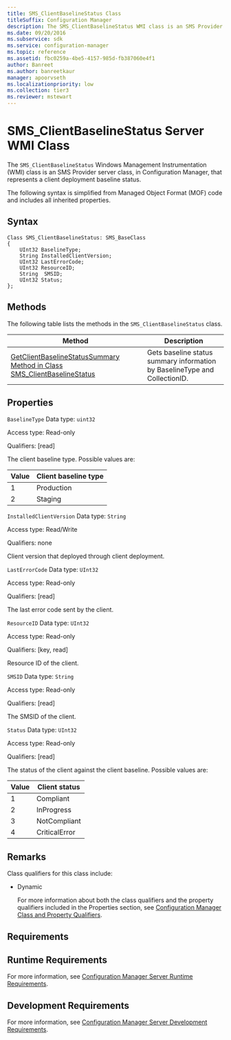 ```yaml
---
title: SMS_ClientBaselineStatus Class
titleSuffix: Configuration Manager
description: The SMS_ClientBaselineStatus WMI class is an SMS Provider server class, in Configuration Manager, that represents a client deployment baseline status.
ms.date: 09/20/2016
ms.subservice: sdk
ms.service: configuration-manager
ms.topic: reference
ms.assetid: fbc0259a-4be5-4157-985d-fb387060e4f1
author: Banreet
ms.author: banreetkaur
manager: apoorvseth
ms.localizationpriority: low
ms.collection: tier3
ms.reviewer: mstewart
---
```

# SMS_ClientBaselineStatus Server WMI Class
The `SMS_ClientBaselineStatus` Windows Management Instrumentation (WMI) class is an SMS Provider server class, in Configuration Manager, that represents a client deployment baseline status.

 The following syntax is simplified from Managed Object Format (MOF) code and includes all inherited properties.

## Syntax

```
Class SMS_ClientBaselineStatus: SMS_BaseClass
{
    UInt32 BaselineType;
    String InstalledClientVersion;
    UInt32 LastErrorCode;
    UInt32 ResourceID;
    String  SMSID;
    UInt32 Status;
};

```

## Methods
 The following table lists the methods in the `SMS_ClientBaselineStatus` class.

|Method|Description|
|------------|-----------------|
|[GetClientBaselineStatusSummary Method in Class SMS_ClientBaselineStatus](../../../../../develop/reference/core/clients/deploy/getclientbaselinestatussummary-method-in-class-sms_clientbaselinestatus.md)|Gets baseline status summary information by BaselineType and CollectionID.|

## Properties
 `BaselineType`
 Data type: `uint32`

 Access type: Read-only

 Qualifiers: [read]

 The client baseline type. Possible values are:

|Value|Client baseline type|
|-|-|
|1|Production|
|2|Staging|

 `InstalledClientVersion`
 Data type: `String`

 Access type: Read/Write

 Qualifiers: none

 Client version that deployed through client deployment.

 `LastErrorCode`
 Data type: `UInt32`

 Access type: Read-only

 Qualifiers: [read]

 The last error code sent by the client.

 `ResourceID`
 Data type: `UInt32`

 Access type: Read-only

 Qualifiers: [key, read]

 Resource ID of the client.

 `SMSID`
 Data type: `String`

 Access type: Read-only

 Qualifiers: [read]

 The SMSID of the client.

 `Status`
 Data type: `UInt32`

 Access type: Read-only

 Qualifiers: [read]

 The status of the client against the client baseline. Possible values are:

|Value|Client status|
|-|-|
|1|Compliant|
|2|InProgress|
|3|NotCompliant|
|4|CriticalError|

## Remarks
 Class qualifiers for this class include:

- Dynamic

  For more information about both the class qualifiers and the property qualifiers included in the Properties section, see [Configuration Manager Class and Property Qualifiers](../../../../../develop/reference/misc/class-and-property-qualifiers.md).

## Requirements

## Runtime Requirements
 For more information, see [Configuration Manager Server Runtime Requirements](../../../../../develop/core/reqs/server-runtime-requirements.md).

## Development Requirements
 For more information, see [Configuration Manager Server Development Requirements](../../../../../develop/core/reqs/server-development-requirements.md).
